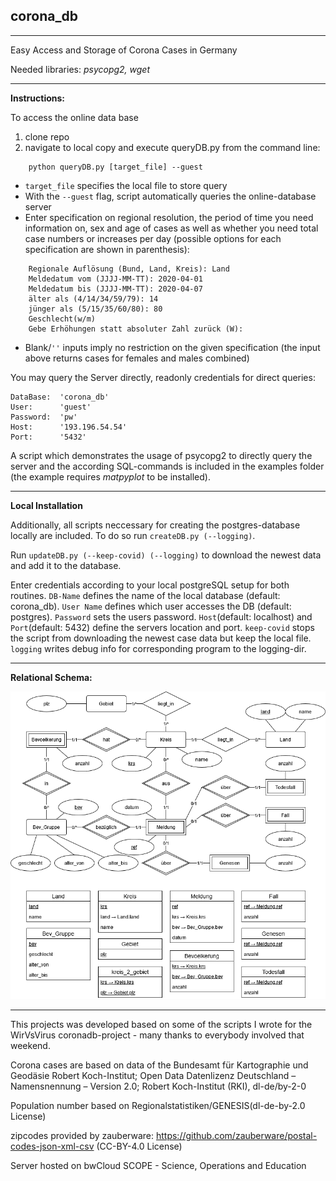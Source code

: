 ## corona_db
----

Easy Access and Storage of Corona Cases in Germany

Needed libraries: *psycopg2, wget*

----
**Instructions:**


To access the online data base
1. clone repo
2. navigate to local copy and execute queryDB.py from the command line:
```
    python queryDB.py [target_file] --guest
```
- `target_file` specifies the local file to store query
- With the `--guest` flag, script automatically queries the online-database server
- Enter specification on regional resolution, the period of time you need information on, sex and age of cases
  as well as whether you need total case numbers or increases per day (possible options for each specification are shown in parenthesis):
```
    Regionale Auflösung (Bund, Land, Kreis): Land
    Meldedatum vom (JJJJ-MM-TT): 2020-04-01
    Meldedatum bis (JJJJ-MM-TT): 2020-04-07
    älter als (4/14/34/59/79): 14
    jünger als (5/15/35/60/80): 80
    Geschlecht(w/m)
    Gebe Erhöhungen statt absoluter Zahl zurück (W):
```
- Blank/`''` inputs imply no restriction on the given specification (the input above returns cases for females and males combined)


You may query the Server directly, readonly credentials for direct queries: 
    
    DataBase:  'corona_db'
    User:      'guest'
    Password:  'pw'
    Host:      '193.196.54.54'
    Port:      '5432'

A script which demonstrates the usage of psycopg2 to directly query the server and the according SQL-commands is included in the examples folder (the example requires *matpyplot* to be installed). 

-----
**Local Installation**

Additionally, all scripts neccessary for creating the postgres-database locally are included. To do so run `createDB.py (--logging)`.

Run `updateDB.py (--keep-covid) (--logging)` to download the newest data and add it to the database.  

Enter credentials according to your local postgreSQL setup for both routines. `DB-Name` defines the name of the local database (default: corona_db). `User Name` defines which user accesses the DB (default: postgres). `Password` sets the users password. `Host`(default: localhost) and `Port`(default: 5432) define the servers location and port.
`keep-covid` stops the script from downloading the newest case data but keep the local file. `logging` writes debug info for corresponding program to the logging-dir. 

    

-----
**Relational Schema:**

![rel_schema](/corona_db.png)


-----
This projects was developed based on some of the scripts I wrote for the WirVsVirus coronadb-project - many thanks to everybody involved that weekend.

Corona cases are based on data of the Bundesamt für Kartographie und Geodäsie Robert Koch-Institut; Open Data Datenlizenz Deutschland – Namensnennung – Version 2.0; Robert Koch-Institut (RKI), dl-de/by-2-0

Population number based on Regionalstatistiken/GENESIS(dl-de-by-2.0 License)

zipcodes provided by zauberware: https://github.com/zauberware/postal-codes-json-xml-csv (CC-BY-4.0 License)

Server hosted on bwCloud SCOPE - Science, Operations and Education
